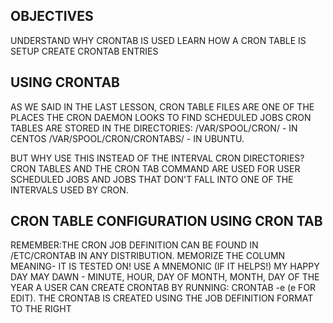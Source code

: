 OBJECTIVES
--
UNDERSTAND WHY CRONTAB IS USED
LEARN HOW A CRON TABLE IS SETUP
CREATE CRONTAB ENTRIES

USING CRONTAB
--
AS WE SAID IN THE LAST LESSON, CRON TABLE FILES ARE ONE OF THE PLACES THE CRON DAEMON LOOKS TO FIND SCHEDULED JOBS
CRON TABLES ARE STORED IN THE DIRECTORIES:
/VAR/SPOOL/CRON/<USER NAME> - IN CENTOS
/VAR/SPOOL/CRON/CRONTABS/<USER NAME> - IN UBUNTU.

BUT WHY USE THIS INSTEAD OF THE INTERVAL CRON DIRECTORIES? 
CRON TABLES AND THE CRON TAB COMMAND ARE USED FOR USER SCHEDULED JOBS AND JOBS THAT DON'T FALL INTO ONE OF THE INTERVALS USED BY CRON.

CRON TABLE CONFIGURATION USING CRON TAB
--
REMEMBER:THE CRON JOB DEFINITION CAN BE FOUND IN /ETC/CRONTAB IN ANY DISTRIBUTION.
MEMORIZE THE COLUMN MEANING- IT IS TESTED ON!
USE A MNEMONIC (IF IT HELPS!)
MY HAPPY DAY MAY DAWN - MINUTE, HOUR, DAY OF MONTH, MONTH, DAY OF THE YEAR
A USER CAN CREATE CRONTAB BY RUNNING: CRONTAB -e (e FOR EDIT).
THE CRONTAB IS CREATED USING THE JOB DEFINITION FORMAT TO THE RIGHT 